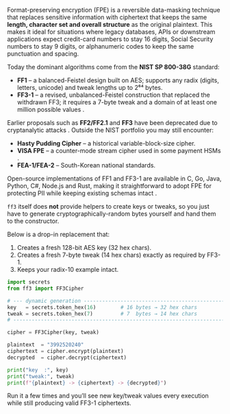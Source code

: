 Format-preserving encryption (FPE) is a reversible data-masking technique that replaces sensitive information with ciphertext that keeps the same **length, character set and overall structure** as the original plaintext.  This makes it ideal for situations where legacy databases, APIs or downstream applications expect credit-card numbers to stay 16 digits, Social Security numbers to stay 9 digits, or alphanumeric codes to keep the same punctuation and spacing.

Today the dominant algorithms come from the **NIST SP 800-38G** standard:

- **FF1** – a balanced-Feistel design built on AES; supports any radix (digits, letters, unicode) and tweak lengths up to 2⁶⁴ bytes.  
- **FF3-1** – a revised, unbalanced-Feistel construction that replaced the withdrawn FF3; it requires a 7-byte tweak and a domain of at least one million possible values .  

Earlier proposals such as **FF2/FF2.1** and **FF3** have been deprecated due to cryptanalytic attacks .  Outside the NIST portfolio you may still encounter:

- **Hasty Pudding Cipher** – a historical variable-block-size cipher.  
- **VISA FPE** – a counter-mode stream cipher used in some payment HSMs .  
- **FEA-1/FEA-2** – South-Korean national standards.

Open-source implementations of FF1 and FF3-1 are available in C, Go, Java, Python, C#, Node.js and Rust, making it straightforward to adopt FPE for protecting PII while keeping existing schemas intact .



`ff3` itself does **not** provide helpers to create keys or tweaks, so you just have to generate cryptographically-random bytes yourself and hand them to the constructor.

Below is a drop-in replacement that:

1. Creates a fresh 128-bit AES key (32 hex chars).  
2. Creates a fresh 7-byte tweak (14 hex chars) exactly as required by FF3-1.  
3. Keeps your radix-10 example intact.

```python
import secrets
from ff3 import FF3Cipher

# --- dynamic generation -------------------------------------------------
key   = secrets.token_hex(16)        # 16 bytes → 32 hex chars
tweak = secrets.token_hex(7)         # 7  bytes → 14 hex chars
# ------------------------------------------------------------------------

cipher = FF3Cipher(key, tweak)

plaintext  = "3992520240"
ciphertext = cipher.encrypt(plaintext)
decrypted  = cipher.decrypt(ciphertext)

print("key  :", key)
print("tweak:", tweak)
print(f"{plaintext} -> {ciphertext} -> {decrypted}")
```

Run it a few times and you’ll see new key/tweak values every execution while still producing valid FF3-1 ciphertexts.
